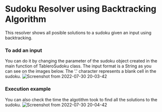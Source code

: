 # Sudoku Resolver using Backtracking Algorithm
This resolver shows all posible solutions to a sudoku given an input using backtracking.

### To add an input
You can do it by changing the parameter of the sudoku object created in the main function of TableroSudoku class.
The input format is a String as you can see on the images below. The '.' character represents a blank cell in the sudoku.
![Screenshot from 2022-07-30 20-03-42](https://user-images.githubusercontent.com/80059173/181936192-eea53729-15dd-450c-ab8a-d289ab0879dd.png)

### Execution example
You can also check the time the algotithm took to find all the solutions to the sudoku.
![Screenshot from 2022-07-30 20-04-42](https://user-images.githubusercontent.com/80059173/181936185-b32366f3-4477-4c66-8279-bc7fa3d71e05.png)
